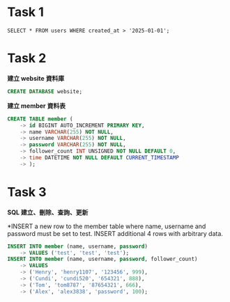 # Task 1
```
SELECT * FROM users WHERE created_at > '2025-01-01';
```

# Task 2
**建立 website 資料庫**  
```sql
CREATE DATABASE website;
```
**建立 member 資料表**  
```sql
CREATE TABLE member (
    -> id BIGINT AUTO_INCREMENT PRIMARY KEY,
    -> name VARCHAR(255) NOT NULL,
    -> username VARCHAR(255) NOT NULL,
    -> password VARCHAR(255) NOT NULL,
    -> follower_count INT UNSIGNED NOT NULL DEFAULT 0,
    -> time DATETIME NOT NULL DEFAULT CURRENT_TIMESTAMP
    -> );
```

# Task 3
**SQL 建立、刪除、查詢、更新**

*INSERT a new row to the member table where name, username and password must
be set to test. INSERT additional 4 rows with arbitrary data.
```sql
INSERT INTO member (name, username, password)
    -> VALUES ('test', 'test', 'test');
INSERT INTO member (name, username, password, follower_count)
    -> VALUES
    -> ('Henry', 'henry1107', '123456', 999),
    -> ('Cundi', 'cundi520', '654321', 888),
    -> ('Tom', 'tom8787', '87654321', 666),
    -> ('Alex', 'alex3838', 'password', 100);
```

